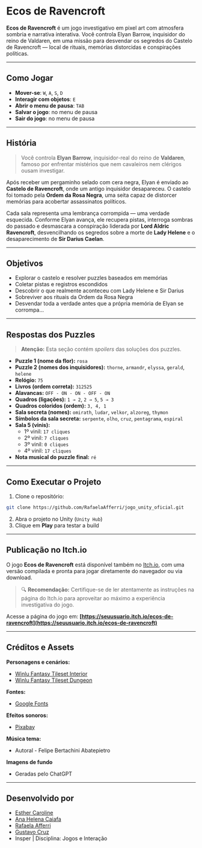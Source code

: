 
# Ecos de Ravencroft

**Ecos de Ravencroft** é um jogo investigativo em pixel art com atmosfera sombria e narrativa interativa. Você controla Elyan Barrow, inquisidor do reino de Valdaren, em uma missão para desvendar os segredos do Castelo de Ravencroft — local de rituais, memórias distorcidas e conspirações políticas.

---

## Como Jogar

- **Mover-se**: `W`, `A`, `S`, `D`
- **Interagir com objetos**: `E`
- **Abrir o menu de pausa**: `TAB`
- **Salvar o jogo**: no menu de pausa
- **Sair do jogo**: no menu de pausa

---

## História

> Você controla **Elyan Barrow**, inquisidor-real do reino de **Valdaren**, famoso por enfrentar mistérios que nem cavaleiros nem clérigos ousam investigar.

Após receber um pergaminho selado com cera negra, Elyan é enviado ao **Castelo de Ravencroft**, onde um antigo inquisidor desapareceu. O castelo foi tomado pela **Ordem da Rosa Negra**, uma seita capaz de distorcer memórias para acobertar assassinatos políticos.

Cada sala representa uma lembrança corrompida — uma verdade esquecida. Conforme Elyan avança, ele recupera pistas, interroga sombras do passado e desmascara a conspiração liderada por **Lord Aldric Ravencroft**, desvencilhando os segredos sobre a morte de **Lady Helene** e o desaparecimento de **Sir Darius Caelan**.

---

## Objetivos

- Explorar o castelo e resolver puzzles baseados em memórias
- Coletar pistas e registros escondidos
- Descobrir o que realmente aconteceu com Lady Helene e Sir Darius
- Sobreviver aos rituais da Ordem da Rosa Negra
- Desvendar toda a verdade antes que a própria memória de Elyan se corrompa...

---

## Respostas dos Puzzles

> **Atenção:** Esta seção contém *spoilers* das soluções dos puzzles.

- **Puzzle 1 (nome da flor):** `rosa`
- **Puzzle 2 (nomes dos inquisidores):** `thorne`, `armandr`, `elyssa`, `gerald`, `helene`
- **Relógio:** `75`
- **Livros (ordem correta):** `312525`
- **Alavancas:** `OFF - ON - ON - OFF - ON`
- **Quadros (ligações):** `1 → 2`, `2 → 5`, `5 → 3`
- **Quadros coloridos (ordem):** `3, 4, 1`
- **Sala secreta (nomes):** `omirath`, `ludar`, `velkor`, `alzoreg`, `thymon`
- **Símbolos da sala secreta:** `serpente`, `olho`, `cruz`, `pentagrama`, `espiral`
- **Sala 5 (vinis):**
  - 1º vinil: `17 cliques`
  - 2º vinil: `7 cliques`
  - 3º vinil: `0 cliques`
  - 4º vinil: `17 cliques`
- **Nota musical do puzzle final:** `ré`

---

## Como Executar o Projeto

1. Clone o repositório:
```bash
git clone https://github.com/RafaelaAfferri/jogo_unity_oficial.git
```

2. Abra o projeto no Unity (`Unity Hub`)
3. Clique em **Play** para testar a build

---
## Publicação no Itch.io

O jogo **Ecos de Ravencroft** está disponível também no [Itch.io](https://itch.io/), com uma versão compilada e pronta para jogar diretamente do navegador ou via download.

> 🔍 **Recomendação:** Certifique-se de ler atentamente as instruções na página do Itch.io para aproveitar ao máximo a experiência investigativa do jogo.

Acesse a página do jogo em: **[https://seuusuario.itch.io/ecos-de-ravencroft](https://seuusuario.itch.io/ecos-de-ravencroft)**

---

## Créditos e Assets

**Personagens e cenários:**
- [Winlu Fantasy Tileset Interior](https://winlu.itch.io/winlu-fantasy-tileset-interior)
- [Winlu Fantasy Tileset Dungeon](https://winlu.itch.io/winlu-fantasy-tileset-dungeon)

**Fontes:**
- [Google Fonts](https://fonts.google.com)

**Efeitos sonoros:**
- [Pixabay](https://pixabay.com)

**Música tema:**
- Autoral - Felipe Bertachini Abatepietro

**Imagens de fundo**
- Geradas pelo ChatGPT

---

## Desenvolvido por

- [Esther Caroline](https://github.com/esthercaroline)
- [Ana Helena Caiafa](https://github.com/anahc3)
- [Rafaela Afferri](https://github.com/rafaelafferri)
- [Gustavo Cruz](https://github.com/gubscruz)
- Insper | Disciplina: Jogos e Interação
